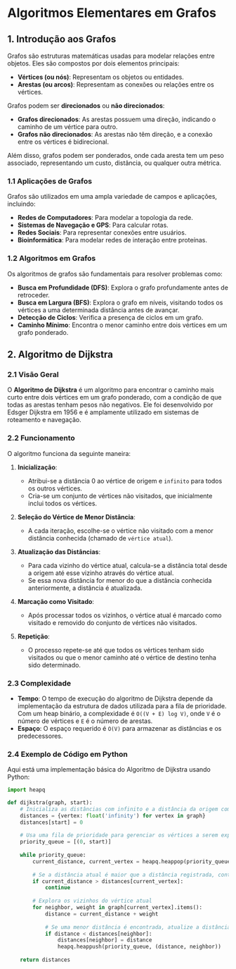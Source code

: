 # Algoritmos Elementares em Grafos

## 1. Introdução aos Grafos

Grafos são estruturas matemáticas usadas para modelar relações entre objetos. Eles são compostos por dois elementos principais:

- **Vértices (ou nós)**: Representam os objetos ou entidades.
- **Arestas (ou arcos)**: Representam as conexões ou relações entre os vértices.

Grafos podem ser **direcionados** ou **não direcionados**:
- **Grafos direcionados**: As arestas possuem uma direção, indicando o caminho de um vértice para outro.
- **Grafos não direcionados**: As arestas não têm direção, e a conexão entre os vértices é bidirecional.

Além disso, grafos podem ser ponderados, onde cada aresta tem um peso associado, representando um custo, distância, ou qualquer outra métrica.

### 1.1 Aplicações de Grafos

Grafos são utilizados em uma ampla variedade de campos e aplicações, incluindo:
- **Redes de Computadores**: Para modelar a topologia da rede.
- **Sistemas de Navegação e GPS**: Para calcular rotas.
- **Redes Sociais**: Para representar conexões entre usuários.
- **Bioinformática**: Para modelar redes de interação entre proteínas.

### 1.2 Algoritmos em Grafos

Os algoritmos de grafos são fundamentais para resolver problemas como:
- **Busca em Profundidade (DFS)**: Explora o grafo profundamente antes de retroceder.
- **Busca em Largura (BFS)**: Explora o grafo em níveis, visitando todos os vértices a uma determinada distância antes de avançar.
- **Detecção de Ciclos**: Verifica a presença de ciclos em um grafo.
- **Caminho Mínimo**: Encontra o menor caminho entre dois vértices em um grafo ponderado.

## 2. Algoritmo de Dijkstra

### 2.1 Visão Geral

O **Algoritmo de Dijkstra** é um algoritmo para encontrar o caminho mais curto entre dois vértices em um grafo ponderado, com a condição de que todas as arestas tenham pesos não negativos. Ele foi desenvolvido por Edsger Dijkstra em 1956 e é amplamente utilizado em sistemas de roteamento e navegação.

### 2.2 Funcionamento

O algoritmo funciona da seguinte maneira:

1. **Inicialização**:
   - Atribui-se a distância 0 ao vértice de origem e `infinito` para todos os outros vértices.
   - Cria-se um conjunto de vértices não visitados, que inicialmente inclui todos os vértices.

2. **Seleção do Vértice de Menor Distância**:
   - A cada iteração, escolhe-se o vértice não visitado com a menor distância conhecida (chamado de `vértice atual`).

3. **Atualização das Distâncias**:
   - Para cada vizinho do vértice atual, calcula-se a distância total desde a origem até esse vizinho através do vértice atual.
   - Se essa nova distância for menor do que a distância conhecida anteriormente, a distância é atualizada.

4. **Marcação como Visitado**:
   - Após processar todos os vizinhos, o vértice atual é marcado como visitado e removido do conjunto de vértices não visitados.

5. **Repetição**:
   - O processo repete-se até que todos os vértices tenham sido visitados ou que o menor caminho até o vértice de destino tenha sido determinado.

### 2.3 Complexidade

- **Tempo**: O tempo de execução do algoritmo de Dijkstra depende da implementação da estrutura de dados utilizada para a fila de prioridade. Com um heap binário, a complexidade é `O((V + E) log V)`, onde `V` é o número de vértices e `E` é o número de arestas.
- **Espaço**: O espaço requerido é `O(V)` para armazenar as distâncias e os predecessores.

### 2.4 Exemplo de Código em Python

Aqui está uma implementação básica do Algoritmo de Dijkstra usando Python:

```python
import heapq

def dijkstra(graph, start):
    # Inicializa as distâncias com infinito e a distância da origem como 0
    distances = {vertex: float('infinity') for vertex in graph}
    distances[start] = 0
    
    # Usa uma fila de prioridade para gerenciar os vértices a serem explorados
    priority_queue = [(0, start)]
    
    while priority_queue:
        current_distance, current_vertex = heapq.heappop(priority_queue)
        
        # Se a distância atual é maior que a distância registrada, continue
        if current_distance > distances[current_vertex]:
            continue
        
        # Explora os vizinhos do vértice atual
        for neighbor, weight in graph[current_vertex].items():
            distance = current_distance + weight
            
            # Se uma menor distância é encontrada, atualize a distância
            if distance < distances[neighbor]:
                distances[neighbor] = distance
                heapq.heappush(priority_queue, (distance, neighbor))
    
    return distances
